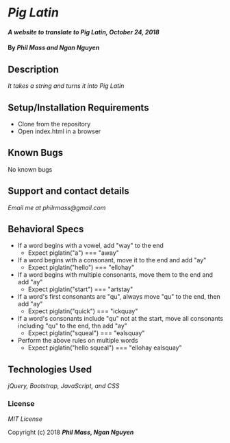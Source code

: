 # _Pig Latin_

#### _A website to translate to Pig Latin, October 24, 2018_

#### By _Phil Mass and Ngan Nguyen_

## Description

_It takes a string and turns it into Pig Latin_

## Setup/Installation Requirements

* Clone from the repository
* Open index.html in a browser

## Known Bugs

No known bugs

## Support and contact details

_Email me at philrmass@gmail.com_

## Behavioral Specs
* If a word begins with a vowel, add "way" to the end
  * Expect piglatin("a") === "away"
* If a word begins with a consonant, move it to the end and add "ay"
  * Expect piglatin("hello") === "ellohay"
* If a word begins with multiple consonants, move them to the end and add "ay"
  * Expect piglatin("start") === "artstay"
* If a word's first consonants are "qu", always move "qu" to the end, then add "ay"
  * Expect piglatin("quick") === "ickquay"
* If a word's consonants include "qu" not at the start, move all consonants including "qu" to the end, thn add "ay"
  * Expect piglatin("squeal") === "ealsquay"
* Perform the above rules on multiple words
  * Expect piglatin("hello squeal") === "ellohay ealsquay"

## Technologies Used

_jQuery, Bootstrap, JavaScript, and CSS_

### License

*MIT License*

Copyright (c) 2018 **_Phil Mass, Ngan Nguyen_**
